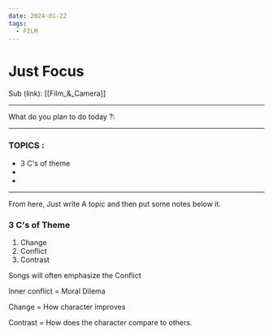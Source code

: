 ```yaml
---
date: 2024-01-22
tags:
  - FILM
---
```


# Just Focus

Sub (link): [[Film_&_Camera]]

---
What do you plan to do today ?: 

---
### TOPICS : 
* 3 C's of theme 
* 
* 
---
From here, Just write A topic and then put some notes below it. 

### 3 C's of Theme 
1. Change 
2. Conflict
3. Contrast

Songs will often emphasize the Conflict

Inner conflict = Moral Dilema

Change = How character improves

Contrast = How does the character compare to others. 

